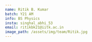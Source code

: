 ```yaml
---
name: Ritik B. Kumar
batch: Y21 AM
info: BS Physics
insta: singhal_abhi_53
email: ritikbk21@iitk.ac.in
image_path: /assets/img/team/Ritik.jpg
---
```

